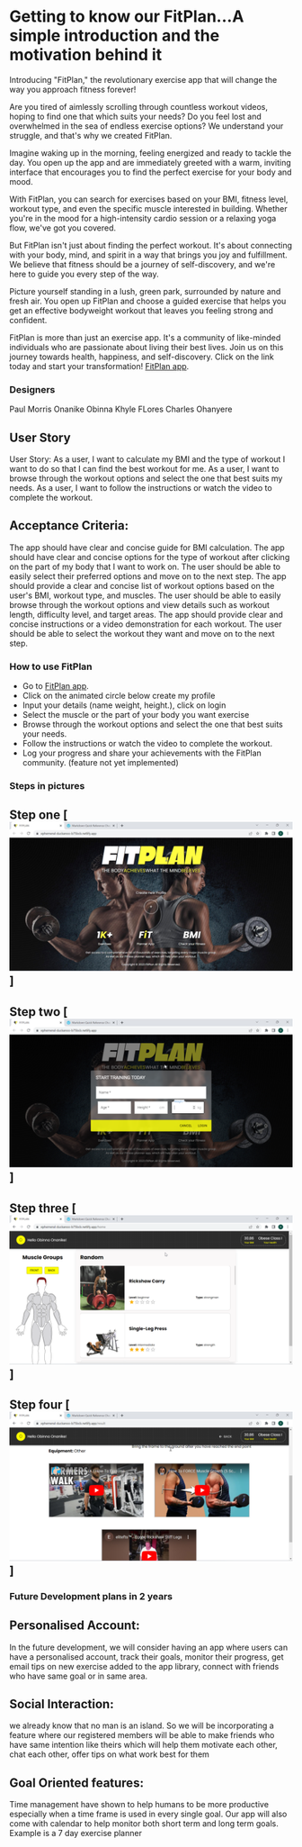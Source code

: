 # Getting to know our FitPlan...A simple introduction and the motivation behind it

Introducing "FitPlan," the revolutionary exercise app that will change the way you approach fitness forever!

Are you tired of aimlessly scrolling through countless workout videos, hoping to find one that which suits your needs? Do you feel lost and overwhelmed in the sea of endless exercise options? We understand your struggle, and that's why we created FitPlan.

Imagine waking up in the morning, feeling energized and ready to tackle the day. You open up the app and are immediately greeted with a warm, inviting interface that encourages you to find the perfect exercise for your body and mood.

With FitPlan, you can search for exercises based on your BMI, fitness level, workout type, and even the specific muscle interested in building. Whether you're in the mood for a high-intensity cardio session or a relaxing yoga flow, we've got you covered.

But FitPlan isn't just about finding the perfect workout. It's about connecting with your body, mind, and spirit in a way that brings you joy and fulfillment. We believe that fitness should be a journey of self-discovery, and we're here to guide you every step of the way.

Picture yourself standing in a lush, green park, surrounded by nature and fresh air. You open up FitPlan and choose a guided exercise that helps you get an effective bodyweight workout that leaves you feeling strong and confident.

FitPlan is more than just an exercise app. It's a community of like-minded individuals who are passionate about living their best lives. Join us on this journey towards health, happiness, and self-discovery. Click on the link today and start your transformation!
[FitPlan app](https://ephemeral-duckanoo-b75bcb.netlify.app/).

### Designers

Paul Morris
Onanike Obinna
Khyle FLores
Charles Ohanyere

## User Story

User Story: As a user, I want to calculate my BMI and the type of workout I want to do so that I can find the best workout for me.
As a user, I want to browse through the workout options and select the one that best suits my needs.
As a user, I want to follow the instructions or watch the video to complete the workout.

## Acceptance Criteria:

The app should have clear and concise guide for BMI calculation.
The app should have clear and concise options for the type of workout after clicking on the part of my body that I want to work on.
The user should be able to easily select their preferred options and move on to the next step.
The app should provide a clear and concise list of workout options based on the user's BMI, workout type, and muscles.
The user should be able to easily browse through the workout options and view details such as workout length, difficulty level, and target areas.
The app should provide clear and concise instructions or a video demonstration for each workout.
The user should be able to select the workout they want and move on to the next step.

### How to use FitPlan

- Go to [FitPlan app](https://ephemeral-duckanoo-b75bcb.netlify.app/).
- Click on the animated circle below create my profile
- Input your details (name weight, height.), click on login
- Select the muscle or the part of your body you want exercise
- Browse through the workout options and select the one that best suits your needs.
- Follow the instructions or watch the video to complete the workout.
- Log your progress and share your achievements with the FitPlan community. (feature not yet implemented)

### Steps in pictures

## Step one [![first appflow](/public/assets/media/Pageone.jpg)]

## Step two [![second appflow](/public/assets/media/Flowtwo.png)]

## Step three [![third appflow](/public/assets/media/Floowthree.png)]

## Step four [![fourth appflow](/public/assets/media/Flowfour.png)]

### Future Development plans in 2 years

## Personalised Account:

In the future development, we will consider having an app where users can have a personalised account, track their goals, monitor their progress, get email tips on new exercise added to the app library, connect with friends who have same goal or in same area.

## Social Interaction:

we already know that no man is an island. So we will be incorporating a feature where our registered members will be able to make friends who have same intention like theirs which will help them motivate each other, chat each other, offer tips on what work best for them

## Goal Oriented features:

Time management have shown to help humans to be more productive especially when a time frame is used in every single goal. Our app will also come with calendar to help monitor both short term and long term goals. Example is a 7 day exercise planner
